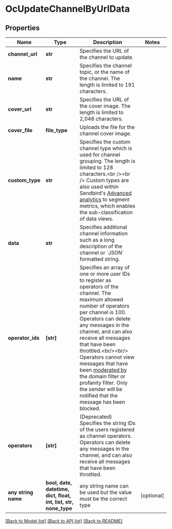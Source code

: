 # OcUpdateChannelByUrlData


## Properties
Name | Type | Description | Notes
------------ | ------------- | ------------- | -------------
**channel_url** | **str** | Specifies the URL of the channel to update. | 
**name** | **str** | Specifies the channel topic, or the name of the channel. The length is limited to 191 characters. | 
**cover_url** | **str** | Specifies the URL of the cover image. The length is limited to 2,048 characters. | 
**cover_file** | **file_type** | Uploads the file for the channel cover image. | 
**custom_type** | **str** | Specifies the custom channel type which is used for channel grouping. The length is limited to 128 characters.&lt;br /&gt;&lt;br /&gt; Custom types are also used within Sendbird&#39;s [Advanced analytics](/docs/chat/v3/platform-api/guides/advanced-analytics) to segment metrics, which enables the sub-classification of data views. | 
**data** | **str** | Specifies additional channel information such as a long description of the channel or &#x60;JSON&#x60; formatted string. | 
**operator_ids** | **[str]** | Specifies an array of one or more user IDs to register as operators of the channel. The maximum allowed number of operators per channel is 100. Operators can delete any messages in the channel, and can also receive all messages that have been throttled.&lt;br/&gt;&lt;br/&gt;  Operators cannot view messages that have been [moderated by](/docs/chat/v3/platform-api/guides/filter-and-moderation) the domain filter or profanity filter. Only the sender will be notified that the message has been blocked. | 
**operators** | **[str]** | (Deprecated) Specifies the string IDs of the users registered as channel operators. Operators can delete any messages in the channel, and can also receive all messages that have been throttled. | 
**any string name** | **bool, date, datetime, dict, float, int, list, str, none_type** | any string name can be used but the value must be the correct type | [optional]

[[Back to Model list]](../README.md#documentation-for-models) [[Back to API list]](../README.md#documentation-for-api-endpoints) [[Back to README]](../README.md)


